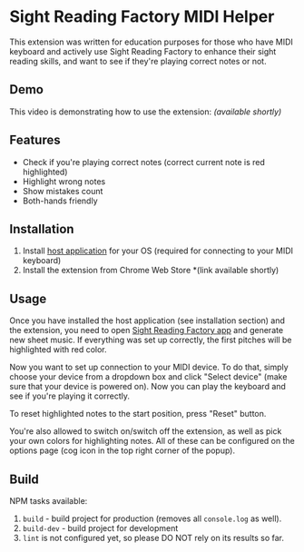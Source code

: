 # Sight Reading Factory MIDI Helper

This extension was written for education purposes for those who have MIDI keyboard and actively use Sight Reading Factory
to enhance their sight reading skills, and want to see if they're playing correct notes or not.

## Demo

This video is demonstrating how to use the extension: *(available shortly)*

## Features

* Check if you're playing correct notes (correct current note is red highlighted)
* Highlight wrong notes
* Show mistakes count
* Both-hands friendly

## Installation

1. Install [host application](https://github.com/KuzMaxOriginal/srfmidihelper-host) for your OS (required for connecting
to your MIDI keyboard)
2. Install the extension from Chrome Web Store *(link available shortly)

## Usage

Once you have installed the host application (see installation section) and the extension, you need to open [Sight
Reading Factory app](https://www.sightreadingfactory.com/app) and generate new sheet music. If everything was set up
correctly, the first pitches will be highlighted with red color.

Now you want to set up connection to your MIDI device. To do that, simply choose your device from a dropdown box and
click "Select device" (make sure that your device is powered on). Now you can play the keyboard and see if you're
playing it correctly.

To reset highlighted notes to the start position, press "Reset" button.

You're also allowed to switch on/switch off the extension, as well as pick your own colors for highlighting notes. All
of these can be configured on the options page (cog icon in the top right corner of the popup).

## Build

NPM tasks available:

1. `build` - build project for production (removes all `console.log` as well).
2. `build-dev` - build project for development
3. `lint` is not configured yet, so please DO NOT rely on its results so far.  